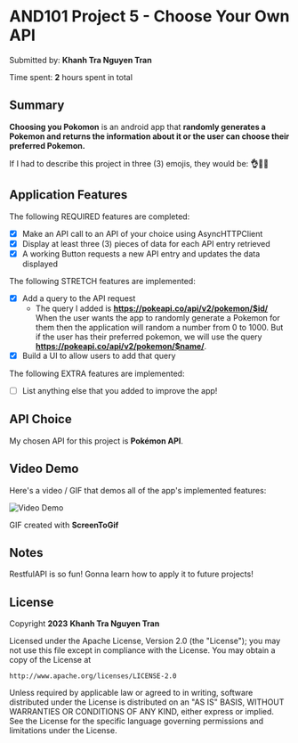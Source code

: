 # AND101 Project 5 - Choose Your Own API

Submitted by: **Khanh Tra Nguyen Tran**

Time spent: **2** hours spent in total

## Summary

**Choosing you Pokomon** is an android app that **randomly generates a Pokemon and returns the information about it or the user can choose their preferred Pokemon.**

If I had to describe this project in three (3) emojis, they would be: **👌🫡🐼**

## Application Features

The following REQUIRED features are completed:

- [X] Make an API call to an API of your choice using AsyncHTTPClient
- [X] Display at least three (3) pieces of data for each API entry retrieved
- [X] A working Button requests a new API entry and updates the data displayed

The following STRETCH features are implemented:

- [X] Add a query to the API request
  - The query I added is **https://pokeapi.co/api/v2/pokemon/$id/** When the user wants the app to randomly generate a Pokemon for them then the application will random a number from 0 to 1000. But if the user has their preferred pokemon, we will use the query **https://pokeapi.co/api/v2/pokemon/$name/**. 
- [X] Build a UI to allow users to add that query

The following EXTRA features are implemented:

- [ ] List anything else that you added to improve the app!

## API Choice

My chosen API for this project is **Pokémon API**.

## Video Demo

Here's a video / GIF that demos all of the app's implemented features:

<img src='Pikachu_Generator.gif' title='Video Demo' width='' alt='Video Demo' />

GIF created with **ScreenToGif**

<!-- Recommended tools:
- [Kap](https://getkap.co/) for macOS
- [ScreenToGif](https://www.screentogif.com/) for Windows
- [peek](https://github.com/phw/peek) for Linux. -->

## Notes

RestfulAPI is so fun! Gonna learn how to apply it to future projects!
## License

Copyright **2023** **Khanh Tra Nguyen Tran**

Licensed under the Apache License, Version 2.0 (the "License");
you may not use this file except in compliance with the License.
You may obtain a copy of the License at

    http://www.apache.org/licenses/LICENSE-2.0

Unless required by applicable law or agreed to in writing, software
distributed under the License is distributed on an "AS IS" BASIS,
WITHOUT WARRANTIES OR CONDITIONS OF ANY KIND, either express or implied.
See the License for the specific language governing permissions and
limitations under the License.